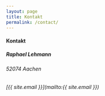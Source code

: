 ```yaml
---
layout: page
title: Kontakt
permalink: /contact/
---
```

#### Kontakt

##### Raphael Lehmann

###### 52074 Aachen

###### [{{ site.email }}](mailto:{{ site.email }})

